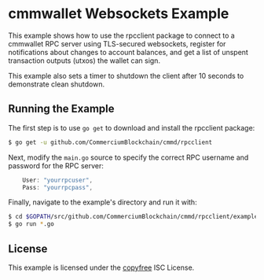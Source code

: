 cmmwallet Websockets Example
============================

This example shows how to use the rpcclient package to connect to a cmmwallet
RPC server using TLS-secured websockets, register for notifications about
changes to account balances, and get a list of unspent transaction outputs
(utxos) the wallet can sign.

This example also sets a timer to shutdown the client after 10 seconds to
demonstrate clean shutdown.

## Running the Example

The first step is to use `go get` to download and install the rpcclient package:

```bash
$ go get -u github.com/CommerciumBlockchain/cmmd/rpcclient
```

Next, modify the `main.go` source to specify the correct RPC username and
password for the RPC server:

```Go
	User: "yourrpcuser",
	Pass: "yourrpcpass",
```

Finally, navigate to the example's directory and run it with:

```bash
$ cd $GOPATH/src/github.com/CommerciumBlockchain/cmmd/rpcclient/examples/cmmwalletwebsockets
$ go run *.go
```

## License

This example is licensed under the [copyfree](http://copyfree.org) ISC License.
